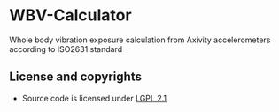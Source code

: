 # WBV-Calculator
Whole body vibration exposure calculation from Axivity accelerometers according to ISO2631 standard

## License and copyrights

- Source code is licensed under [LGPL 2.1](./LICENSE.md)
